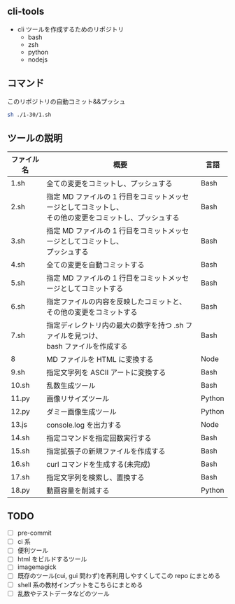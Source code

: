 ## cli-tools

- cli ツールを作成するためのリポジトリ
  - bash
  - zsh
  - python
  - nodejs

## コマンド

このリポジトリの自動コミット&&プッシュ

```bash
sh ./1-30/1.sh
```

## ツールの説明

| ファイル名 | 概要                                                                                                       | 言語   |
| ---------- | ---------------------------------------------------------------------------------------------------------- | ------ |
| 1.sh       | 全ての変更をコミットし、プッシュする                                                                       | Bash   |
| 2.sh       | 指定 MD ファイルの 1 行目をコミットメッセージとしてコミットし、<br> その他の変更をコミットし、プッシュする | Bash   |
| 3.sh       | 指定 MD ファイルの 1 行目をコミットメッセージとしてコミットし、<br> プッシュする                           | Bash   |
| 4.sh       | 全ての変更を自動コミットする                                                                               | Bash   |
| 5.sh       | 指定 MD ファイルの 1 行目をコミットメッセージとしてコミットする                                            | Bash   |
| 6.sh       | 指定ファイルの内容を反映したコミットと、<br> その他の変更をコミットする                                    | Bash   |
| 7.sh       | 指定ディレクトリ内の最大の数字を持つ .sh ファイルを見つけ、<br> bash ファイルを作成する                    | Bash   |
| 8          | MD ファイルを HTML に変換する                                                                              | Node   |
| 9.sh       | 指定文字列を ASCII アートに変換する                                                                        | Bash   |
| 10.sh      | 乱数生成ツール                                                                                             | Bash   |
| 11.py      | 画像リサイズツール                                                                                         | Python |
| 12.py      | ダミー画像生成ツール                                                                                       | Python |
| 13.js      | console.log を出力する                                                                                     | Node   |
| 14.sh      | 指定コマンドを指定回数実行する                                                                             | Bash   |
| 15.sh      | 指定拡張子の新規ファイルを作成する                                                                         | Bash   |
| 16.sh      | curl コマンドを生成する(未完成)                                                                            | Bash   |
| 17.sh      | 指定文字列を検索し、置換する                                                                               | Bash   |
| 18.py      | 動画容量を削減する                                                                                         | Python |

## TODO

- [ ] pre-commit
- [ ] ci 系
- [ ] 便利ツール
- [ ] html をビルドするツール
- [ ] imagemagick
- [ ] 既存のツール(cui, gui 問わず)を再利用しやすくしてこの repo にまとめる
- [ ] shell 系の教材インプットをこちらにまとめる
- [ ] 乱数やテストデータなどのツール
